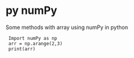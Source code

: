 # py numPy

Some methods with array using numPy in python
 
     Import numPy as np
     arr = np.arange(2,3)
     print(arr)
  
  
